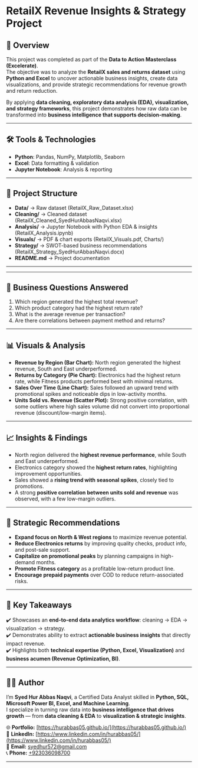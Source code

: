 # RetailX Revenue Insights & Strategy Project  

## 📌 Overview  
This project was completed as part of the **Data to Action Masterclass (Excelerate)**.  
The objective was to analyze the **RetailX sales and returns dataset** using **Python and Excel** to uncover actionable business insights, create data visualizations, and provide strategic recommendations for revenue growth and return reduction.  

By applying **data cleaning, exploratory data analysis (EDA), visualization, and strategy frameworks**, this project demonstrates how raw data can be transformed into **business intelligence that supports decision-making**.  

---

## 🛠 Tools & Technologies  
- **Python**: Pandas, NumPy, Matplotlib, Seaborn  
- **Excel**: Data formatting & validation  
- **Jupyter Notebook**: Analysis & reporting  

---

## 📂 Project Structure  

- **Data/** → Raw dataset (RetailX_Raw_Dataset.xlsx)  
- **Cleaning/** → Cleaned dataset (RetailX_Cleaned_SyedHurAbbasNaqvi.xlsx)  
- **Analysis/** → Jupyter Notebook with Python EDA & insights (RetailX_Analysis.ipynb)  
- **Visuals/** → PDF & chart exports (RetailX_Visuals.pdf, Charts/)  
- **Strategy/** → SWOT-based business recommendations (RetailX_Strategy_SyedHurAbbasNaqvi.docx)  
- **README.md** → Project documentation  

---


---

## 🔎 Business Questions Answered  
1. Which region generated the highest total revenue?  
2. Which product category had the highest return rate?  
3. What is the average revenue per transaction?  
4. Are there correlations between payment method and returns?  

---

## 📊 Visuals & Analysis  
- **Revenue by Region (Bar Chart):** North region generated the highest revenue, South and East underperformed.  
- **Returns by Category (Pie Chart):** Electronics had the highest return rate, while Fitness products performed best with minimal returns.  
- **Sales Over Time (Line Chart):** Sales followed an upward trend with promotional spikes and noticeable dips in low-activity months.  
- **Units Sold vs. Revenue (Scatter Plot):** Strong positive correlation, with some outliers where high sales volume did not convert into proportional revenue (discount/low-margin items).  

---

## 📈 Insights & Findings  
- North region delivered the **highest revenue performance**, while South and East underperformed.  
- Electronics category showed the **highest return rates**, highlighting improvement opportunities.  
- Sales showed a **rising trend with seasonal spikes**, closely tied to promotions.  
- A strong **positive correlation between units sold and revenue** was observed, with a few low-margin outliers.  

---

## 🎯 Strategic Recommendations  
- **Expand focus on North & West regions** to maximize revenue potential.  
- **Reduce Electronics returns** by improving quality checks, product info, and post-sale support.  
- **Capitalize on promotional peaks** by planning campaigns in high-demand months.  
- **Promote Fitness category** as a profitable low-return product line.  
- **Encourage prepaid payments** over COD to reduce return-associated risks.  

---

## 🚀 Key Takeaways  
✔️ Showcases an **end-to-end data analytics workflow**: cleaning → EDA → visualization → strategy.  
✔️ Demonstrates ability to extract **actionable business insights** that directly impact revenue.  
✔️ Highlights both **technical expertise (Python, Excel, Visualization)** and **business acumen (Revenue Optimization, BI)**.  

---

## 🙋‍♂️ Author

I’m **Syed Hur Abbas Naqvi**, a Certified Data Analyst skilled in **Python, SQL, Microsoft Power BI, Excel, and Machine Learning**.  
I specialize in turning raw data into **business intelligence that drives growth** — from **data cleaning & EDA** to **visualization & strategic insights**.

🌐 **Portfolio:** [https://hurabbas05.github.io/](https://hurabbas05.github.io/)  
🔗 **LinkedIn:**  [https://www.linkedin.com/in/hurabbas05/](https://www.linkedin.com/in/hurabbas05/)  
📧 **Email:**     [syedhur572@gmail.com](mailto:syedhur572@gmail.com)  
📞 **Phone:**     [+923036098700](tel:+923036098700)

---
